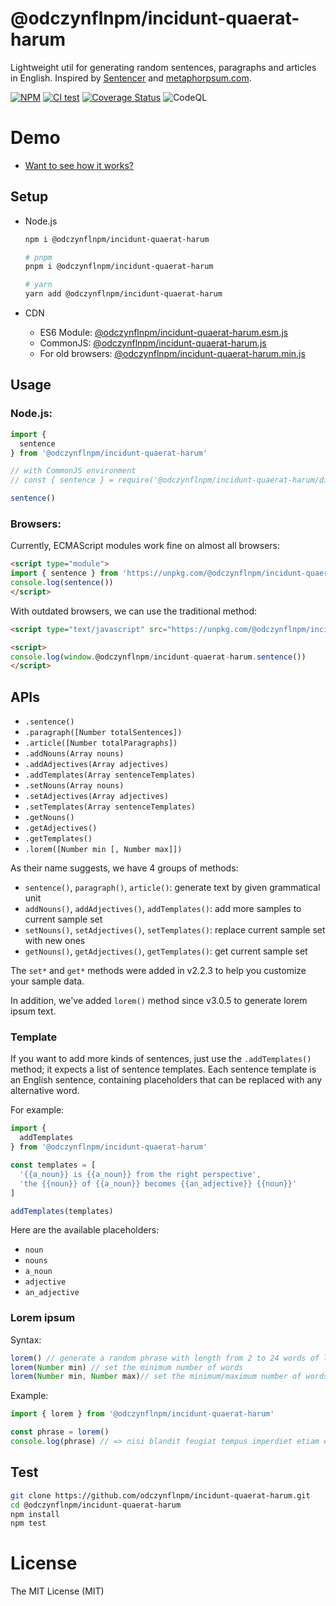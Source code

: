 # @odczynflnpm/incidunt-quaerat-harum
Lightweight util for generating random sentences, paragraphs and articles in English. Inspired by [Sentencer](https://github.com/kylestetz/Sentencer) and [metaphorpsum.com](http://metaphorpsum.com/).

[![NPM](https://badge.fury.io/js/@odczynflnpm/incidunt-quaerat-harum.svg)](https://badge.fury.io/js/@odczynflnpm/incidunt-quaerat-harum)
[![CI test](https://github.com/odczynflnpm/incidunt-quaerat-harum/workflows/ci-test/badge.svg)](https://github.com/odczynflnpm/incidunt-quaerat-harum/actions)
[![Coverage Status](https://coveralls.io/repos/github/ndaidong/@odczynflnpm/incidunt-quaerat-harum/badge.svg)](https://coveralls.io/github/ndaidong/@odczynflnpm/incidunt-quaerat-harum)
![CodeQL](https://github.com/odczynflnpm/incidunt-quaerat-harum/workflows/CodeQL/badge.svg)

# Demo

- [Want to see how it works?](https://ndaidong.github.io/@odczynflnpm/incidunt-quaerat-harum/)

## Setup

- Node.js

  ```bash
  npm i @odczynflnpm/incidunt-quaerat-harum

  # pnpm
  pnpm i @odczynflnpm/incidunt-quaerat-harum

  # yarn
  yarn add @odczynflnpm/incidunt-quaerat-harum
  ```

- CDN

  - ES6 Module: [@odczynflnpm/incidunt-quaerat-harum.esm.js](https://unpkg.com/@odczynflnpm/incidunt-quaerat-harum/dist/@odczynflnpm/incidunt-quaerat-harum.esm.js)
  - CommonJS: [@odczynflnpm/incidunt-quaerat-harum.js](https://unpkg.com/@odczynflnpm/incidunt-quaerat-harum/dist/cjs/@odczynflnpm/incidunt-quaerat-harum.js)
  - For old browsers: [@odczynflnpm/incidunt-quaerat-harum.min.js](https://unpkg.com/@odczynflnpm/incidunt-quaerat-harum/dist/@odczynflnpm/incidunt-quaerat-harum.min.js)


## Usage

### Node.js:

```js
import {
  sentence
} from '@odczynflnpm/incidunt-quaerat-harum'

// with CommonJS environment
// const { sentence } = require('@odczynflnpm/incidunt-quaerat-harum/dist/cjs/@odczynflnpm/incidunt-quaerat-harum.js')

sentence()
```

### Browsers:

Currently, ECMAScript modules work fine on almost all browsers:

```html
<script type="module">
import { sentence } from 'https://unpkg.com/@odczynflnpm/incidunt-quaerat-harum/dist/@odczynflnpm/incidunt-quaerat-harum.esm.js'
console.log(sentence())
</script>
```

With outdated browsers, we can use the traditional method:

```html
<script type="text/javascript" src="https://unpkg.com/@odczynflnpm/incidunt-quaerat-harum/dist/@odczynflnpm/incidunt-quaerat-harum.min.js"></script>

<script>
console.log(window.@odczynflnpm/incidunt-quaerat-harum.sentence())
</script>
```

## APIs

 - `.sentence()`
 - `.paragraph([Number totalSentences])`
 - `.article([Number totalParagraphs])`
 - `.addNouns(Array nouns)`
 - `.addAdjectives(Array adjectives)`
 - `.addTemplates(Array sentenceTemplates)`
 - `.setNouns(Array nouns)`
 - `.setAdjectives(Array adjectives)`
 - `.setTemplates(Array sentenceTemplates)`
 - `.getNouns()`
 - `.getAdjectives()`
 - `.getTemplates()`
 - `.lorem([Number min [, Number max]])`


As their name suggests, we have 4 groups of methods:

- `sentence()`, `paragraph()`, `article()`: generate text by given grammatical unit
- `addNouns()`, `addAdjectives()`, `addTemplates()`: add more samples to current sample set
- `setNouns()`, `setAdjectives()`, `setTemplates()`: replace current sample set with new ones
- `getNouns()`, `getAdjectives()`, `getTemplates()`: get current sample set


The `set*` and `get*` methods were added in v2.2.3 to help you customize your sample data.

In addition, we've added `lorem()` method since v3.0.5 to generate lorem ipsum text.

### Template

If you want to add more kinds of sentences, just use the `.addTemplates()` method; it expects a list of sentence templates.
Each sentence template is an English sentence, containing placeholders that can be replaced with any alternative word.

For example:

```js
import {
  addTemplates
} from '@odczynflnpm/incidunt-quaerat-harum'

const templates = [
  '{{a_noun}} is {{a_noun}} from the right perspective',
  'the {{noun}} of {{a_noun}} becomes {{an_adjective}} {{noun}}'
]

addTemplates(templates)
```

Here are the available placeholders:

- `noun`
- `nouns`
- `a_noun`
- `adjective`
- `an_adjective`


### Lorem ipsum

Syntax:

```js
lorem() // generate a random phrase with length from 2 to 24 words of lorem ipsum
lorem(Number min) // set the minimum number of words
lorem(Number min, Number max)// set the minimum/maximum number of words
```

Example:

```js
import { lorem } from '@odczynflnpm/incidunt-quaerat-harum'

const phrase = lorem()
console.log(phrase) // => nisi blandit feugiat tempus imperdiet etiam eu mus augue
```

## Test

```bash
git clone https://github.com/odczynflnpm/incidunt-quaerat-harum.git
cd @odczynflnpm/incidunt-quaerat-harum
npm install
npm test
```

# License

The MIT License (MIT)
